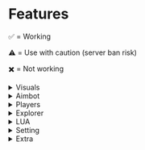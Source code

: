 # Features

✅ = Working

⚠️ = Use with caution (server ban risk)

✖️ = Not working

<details>
<summary>Visuals</summary>

<details>
    <summary>ESP</summary>
    |Feature|Description|Status|
    |-|-|-|
    |Enable|Whether visual features are enabled|✅|
    |ESP Type|What type of visuals|✅|
    |ESP Info Type|The type of information style|✅|
    |ESP Color|The color of visuals|✅|
    |Health|Visualizes the health stats of other players|✅|
    |Tracers|Draws lines pointing towards other players|✅|
    |Skeleton|Skeletonized visuals of other players|✅|
    |Enemy mode|Targets a (specified) player to visualize|✅|
    |Facing|Draws a line where the enemy is facing|✅|
    |Movement Prediction|Visualizes predictions on where the enemy may move|✅|
    |Ignore Ghosts|Excludes ghost/invisible players from visuals|✅|
    |Chams|Outlines the enemy character with the finest detail|✅|
    |Offscreen Arrows|Shows arrows for enemies off the screen|✅|
    |Show Distance|Shows the distance of the enemy|✅|
    |Show Player Name|Shows the name of the enemy|✅|
</details>

<details>
<summary>Team</summary>

    |Feature|Description|Status|
    |-|-|-|
    |Team ESP|Enables visuals for all players, regardless of teams (FFA)|✅|
    |Team Name|Visualizes team names|✅|
    |Team Based ESP Colors|Uses server's team colors for team visuals|✅|
    |Team Members|Visualizes teammates green and enemies red|✅|

</details>

<details>
<summary>Miscellaneous</summary>

    |Feature|Description|Status|
    |-|-|-|
    |Ignore dead|Ignores visualizing dead players|✅|
    |Distance Based Tracers|Caps tracers at a specified distance|✅|
    |Distance Limited|Caps visual features at a specified distance|✅|
    |Enable Rainbow Colors|Rainbowfies visuals|✅|
    |Add ESP Background|Adds a color customizable background to visuals|✅|
    |Radar|A FPS-style radar that maps enemies|✅|
    |Camera FOV|Adjusts the field of view of the local player's camera|✅|
    |Fullbright|Increases the brightness of everything|✅|
    |Set Time|Locally sets the game time|✅|
    |Show UI On Startup|Whether the UI is shown on startup|✅|
    |Menu Transparency|Adjusts the transparency of the menu|✅|
    |Health Check|Makes low health enemies not visualized|✅|
    |Select Font|Changes the font of visuals|✅|

</details>
</details>

<details>
<summary>Aimbot</summary>

<details>
<summary>Aimbot</summary>

    |Feature|Description|Status|
    |-|-|-|
    |Enable|Whether aimbot features are enabled|✅|
    |Detect View|Detects first/third person camera mode & adjusts lock|✅|
    |Show FOV|Shows the specified field of view|✅|
    |Horizontal Prediction|Predicts the enemy's horizontal movement|✅|
    |Vertical Prediction|Predicts the enemy's vertical movement|✅|
    |Flick Aim|Mimics a flick shot on enemies|✅|
    |Wallcheck|Restricts aimlock to visible enemies|✖️|
    |Triggerbot|Automatically shoots enemies on lock|✖️|
    |Silent Aim|Directs lock to player without visually locking on them|✅|
    |Enemy mode|Targets a (specified) player to lock to|✅|
    |Unfair Aimbot|Continously teleports areas around the enemy|✅|⚠️
    |Display Target|Visualizes the current target|✅|
    |Highlight hit|Highlights the enemy's avatar on every hit|✅|
    |Sound hit|Plays a sound on every hit|✅|
    |Randomise Part|Dynamically alters the part being locked to|✅|
    |Randomize Hit|Dynamically changes hit within a body part|✅|

</details>

<details>
<summary>Modifiers</summary>

    |Feature|Description|Status|
    |-|-|-|
    |Aimbot Range|Caps the aimlock range to a specified distance|✅|
    |FOV Size|Adjusts the size of FOV circle|✅|
    |FOV X Level|Adjusts the horizontal offset of the FOV circle|✅|
    |FOV Y Level|Adjusts the vertical offset of the FOV circle|✅|
    |Smoothness|Changes how smooth the lock is|✅|
    |Sensitivity|Changes the sensitivity of the lock|✅|
    |Randomiser Delay|The interval at which the randomizer functions|✅|

</details>

<details>
<summary>Miscellaneous</summary>

    |Feature|Description|Status|
    |-|-|-|
    |First Person|Optimizes lock for first person|✅|
    |Third Person|Optimizes lock for third person and shift-lock|✅|
    |Free For All|Targets everybody, regardless of teams|✅|
    |Sticky Aim|Will continue locking until the end of hold|✅|
    |Ignore Ghost|Excludes ghost/invisible players from lock|✅|
    |Movement Method|The type of camera mode used for lock|✅|
    |Movement Speed|The travel speed at which it locks|✅|
    |Aimbot Type|Adjusts the aimbot style|✅|
    |Aimlock method|The style of aimlock; autolock or hotkey|✅|
    |Aim At|The body part to lock onto|✅|
    |Aimbot path|The style of path used when locking|✅|
    |Bezier Curve Type|The type of curve for bezier path feature|✅|
    |Step Smoothing|Path smoothing when locking|✅|
    |Reset Calibration|Resets FOV x and y and levels|✅|
    |Preview/Hide Bezier Curve|Shows a graph of the bezier curve|✅|

</details>

</details>

<details>
<summary>Players</summary>

<details>
<summary>Players</summary>

    |Feature|Description|Status|
    |-|-|-|
    |Teleport to|Teleports to the selected player|✅|
    |Whitelist|Whitelists the selected player from lock|✅|
    |Spectate|Spectates the selected player|✅|
    |Reset Spectate|Resets the spectate camera|✅|
    |Add to Fling|Adds player to the fling players tab|✅|
    |Add to Target|Adds player to the target players tab|✅|

</details>

<details>
<summary>Teams</summary>

    |Feature|Description|Status|
    |-|-|-|
    |Whitelist|Whitelists the selected team|✅|

</details>

<details>
<summary>Whitelisted Players</summary>

    |Feature|Description|Status|
    |-|-|-|
    |Unwhitelist|Unwhitelists the selected player|✅|

</details>

<details>
<summary>Whitelisted Teams</summary>

    |Feature|Description|Status|
    |-|-|-|
    |Whitelisted Teams|Shows a list of whitelisted teams|✅|

</details>

<details>
<summary>Fling Players</summary>

    |Feature|Description|Status|
    |-|-|-|
    |Remove|Removes the selected player from the fling list|✅|
    |Start all|Continously flings everybody|✅|
    |Stop all|Stops flinging everybody|✅|
    |Clear all|Clears the list|✅|
    |Start targets|Starts flinging the selected player(s)|✅|
    |Stop targets|Stops flinging the selected player(s)|✅|

</details>

<details>
<summary>Target Players</summary>

    |Feature|Description|Status|
    |-|-|-|
    |Remove|Removes selected player from the target list|✅|

</details>

</details>

<details>
<summary>Explorer</summary>

    |Feature|Description|Status|
    |-|-|-|
    |Explorer|Lists game information and game files|✅|

</details>

<details>
<summary>LUA</summary>

    |Feature|Description|Status|
    |-|-|-|
    |LUA|The DX9WARE lua executor|✅|

</details>

<details>
<summary>Setting</summary>

<details>
<summary>Config</summary>

    |Feature|Description|Status|
    |-|-|-|
    |Create Config|Creates a new config|✅|
    |Save Config|Saves/overwrites the selected config|✅|
    |Load Config|Loads the selected config|✅|
    |Delete Config|Deletes the selected config|✅|

</details>

<details>
<summary>Hotkey</summary>

    |Feature|Description|Status|
    |-|-|-|
    |Menu Toggle|Hotkey to toggle the UI|✅|
    |Fly Toggle|Hotkey to fly|✅|
    |Aimbot Toggle|Hotkey to toggle aimbot features|✅|
    |ESP Toggle|Hotkey to toggle visual features|✅|
    |Unfair Aimbot Toggle|Hotkey to toggle unfair aimbot|✅|
    |Triggerbot Toggle|Hotkey to toggle triggerbot|✅|
    |Untoggle All|Untoggles all features|✅|
    |First Person Aimlock|First person aimlock hotkey|✅|
    |Third Person Aimlock|Third person aimlock hotkey|✅|
    |Speedhack toggle|Hotkey to speed hack|✅|
    |Jumphack toggle|Hotkey to jump hack|✅|
    |Hiphack toggle|Hotkey to hip hack|✅|
    |Desync toggle|Hotkey to desync|✅|
    |Noclip hold|Hotkey to noclip|✅|

</details>

</details>

<details>
<summary>Extra</summary>

<details>
<summary>Character Hacks</summary>

    |Feature|Description|Status|
    |-|-|-|
    |Disable jump cooldown|Disables Roblox's jump time limit|✅|
    |Noclip|Unclips the local player|✅|
    |Fly|Enables fly|✅|
    |Desync|Enables desync / lag switch|✅|
    |Jumphack|Enables jump hack|✅|
    |Hiphack|Enables hip hack|✅|

</details>

<details>
<summary>Extra</summary>

    |Feature|Description|Status|
    |-|-|-|
    |Bypass Anti-Char|Bypasses some anti cheats|✅|
    |Join Discord Server|Links to the Cult of Intellect discord server|✅|

</details>

</details>
